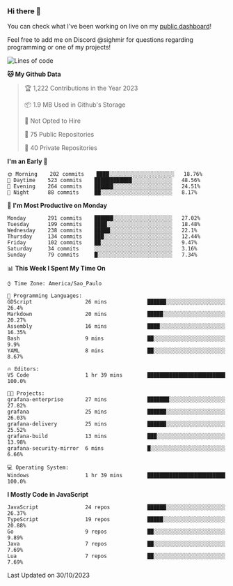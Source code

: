 ### Hi there 👋

<!--
**guicaulada/guicaulada** is a ✨ _special_ ✨ repository because its `README.md` (this file) appears on your GitHub profile.

Here are some ideas to get you started:

- 🔭 I’m currently working on ...
- 🌱 I’m currently learning ...
- 👯 I’m looking to collaborate on ...
- 🤔 I’m looking for help with ...
- 💬 Ask me about ...
- 📫 How to reach me: ...
- 😄 Pronouns: ...
- ⚡ Fun fact: ...
-->

You can check what I've been working on live on my [public dashboard](https://guicaulada.grafana.net/public-dashboards/7b7f644500ec4e6cb5d7a4e7b5ed0dab)!

Feel free to add me on Discord @sighmir for questions regarding programming or one of my projects!

<!--START_SECTION:waka-->
![Lines of code](https://img.shields.io/badge/From%20Hello%20World%20I%27ve%20Written-19.5%20million%20lines%20of%20code-blue)

**🐱 My Github Data** 

> 🏆 1,222 Contributions in the Year 2023
 > 
> 📦 1.9 MB Used in Github's Storage 
 > 
> 🚫 Not Opted to Hire
 > 
> 📜 75 Public Repositories 
 > 
> 🔑 40 Private Repositories  
 > 
**I'm an Early 🐤** 

```text
🌞 Morning    202 commits    ████░░░░░░░░░░░░░░░░░░░░░   18.76% 
🌆 Daytime    523 commits    ████████████░░░░░░░░░░░░░   48.56% 
🌃 Evening    264 commits    ██████░░░░░░░░░░░░░░░░░░░   24.51% 
🌙 Night      88 commits     ██░░░░░░░░░░░░░░░░░░░░░░░   8.17%

```
📅 **I'm Most Productive on Monday** 

```text
Monday       291 commits    ██████░░░░░░░░░░░░░░░░░░░   27.02% 
Tuesday      199 commits    ████░░░░░░░░░░░░░░░░░░░░░   18.48% 
Wednesday    238 commits    █████░░░░░░░░░░░░░░░░░░░░   22.1% 
Thursday     134 commits    ███░░░░░░░░░░░░░░░░░░░░░░   12.44% 
Friday       102 commits    ██░░░░░░░░░░░░░░░░░░░░░░░   9.47% 
Saturday     34 commits     ░░░░░░░░░░░░░░░░░░░░░░░░░   3.16% 
Sunday       79 commits     █░░░░░░░░░░░░░░░░░░░░░░░░   7.34%

```


📊 **This Week I Spent My Time On** 

```text
⌚︎ Time Zone: America/Sao_Paulo

💬 Programming Languages: 
GDScript                 26 mins             ██████░░░░░░░░░░░░░░░░░░░   26.4% 
Markdown                 20 mins             █████░░░░░░░░░░░░░░░░░░░░   20.27% 
Assembly                 16 mins             ████░░░░░░░░░░░░░░░░░░░░░   16.35% 
Bash                     9 mins              ██░░░░░░░░░░░░░░░░░░░░░░░   9.9% 
YAML                     8 mins              ██░░░░░░░░░░░░░░░░░░░░░░░   8.67%

🔥 Editors: 
VS Code                  1 hr 39 mins        █████████████████████████   100.0%

🐱‍💻 Projects: 
grafana-enterprise       27 mins             ███████░░░░░░░░░░░░░░░░░░   27.82% 
grafana                  25 mins             ██████░░░░░░░░░░░░░░░░░░░   26.03% 
grafana-delivery         25 mins             ██████░░░░░░░░░░░░░░░░░░░   25.52% 
grafana-build            13 mins             ███░░░░░░░░░░░░░░░░░░░░░░   13.98% 
grafana-security-mirror  6 mins              █░░░░░░░░░░░░░░░░░░░░░░░░   6.66%

💻 Operating System: 
Windows                  1 hr 39 mins        █████████████████████████   100.0%

```

**I Mostly Code in JavaScript** 

```text
JavaScript               24 repos            ██████░░░░░░░░░░░░░░░░░░░   26.37% 
TypeScript               19 repos            █████░░░░░░░░░░░░░░░░░░░░   20.88% 
Go                       9 repos             ██░░░░░░░░░░░░░░░░░░░░░░░   9.89% 
Java                     7 repos             ██░░░░░░░░░░░░░░░░░░░░░░░   7.69% 
Lua                      7 repos             ██░░░░░░░░░░░░░░░░░░░░░░░   7.69%

```



 Last Updated on 30/10/2023
<!--END_SECTION:waka-->
